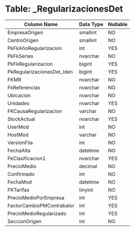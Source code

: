 # Table: _RegularizacionesDet

| Column Name | Data Type | Nullable |
|-------------|-----------|----------|
| EmpresaOrigen | smallint | NO |
| CentroOrigen | smallint | NO |
| PkFkAñoRegularizacion | int | YES |
| PkFkSeries | nvarchar | NO |
| PkFkRegularizacion | bigint | YES |
| PkRegularizacionesDet_Iden | bigint | YES |
| FKMR | nvarchar | NO |
| FkReferencias | nvarchar | NO |
| Ubicacion | nvarchar | NO |
| Unidades | nvarchar | YES |
| FKCausaRegularizacion | varchar | NO |
| StockActual | nvarchar | YES |
| UserMod | int | NO |
| HostMod | varchar | NO |
| VersionFila | int | NO |
| FechaAlta | datetime | NO |
| FkClasificacion1 | nvarchar | YES |
| PrecioMedio | decimal | NO |
| Confirmado | int | NO |
| FechaMod | datetime | NO |
| FKTarifas | tinyint | NO |
| PrecioMedioPorEmpresa | int | YES |
| FactorCambioPMContrabalor | int | YES |
| PrecioMedioRegularizado | int | YES |
| SeccionOrigen | int | NO |
